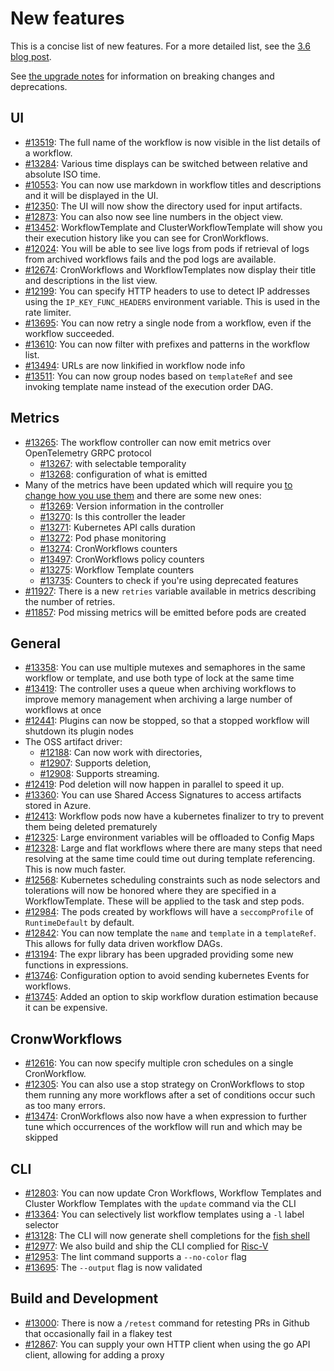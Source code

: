 # New features

This is a concise list of new features.
For a more detailed list, see the [3.6 blog post](https://blog.argoproj.io/argo-workflows-3-6-aa037cd782be).

See [the upgrade notes](upgrading.md#upgrading_to_v3.6) for information on breaking changes and deprecations.

## UI

* [#13519](https://github.com/argoproj/argo-workflows/pull/13519): The full name of the workflow is now visible in the list details of a workflow.
* [#13284](https://github.com/argoproj/argo-workflows/pull/13284): Various time displays can be switched between relative and absolute ISO time.
* [#10553](https://github.com/argoproj/argo-workflows/pull/10553): You can now use markdown in workflow titles and descriptions and it will be displayed in the UI.
* [#12350](https://github.com/argoproj/argo-workflows/pull/12350): The UI will now show the directory used for input artifacts.
* [#12873](https://github.com/argoproj/argo-workflows/pull/12873): You can also now see line numbers in the object view.
* [#13452](https://github.com/argoproj/argo-workflows/pull/13452): WorkflowTemplate and ClusterWorkflowTemplate will show you their execution history like you can see for CronWorkflows.
* [#12024](https://github.com/argoproj/argo-workflows/pull/12024): You will be able to see live logs from pods if retrieval of logs from archived workflows fails and the pod logs are available.
* [#12674](https://github.com/argoproj/argo-workflows/pull/12674): CronWorkflows and WorkflowTemplates now display their title and descriptions in the list view.
* [#12199](https://github.com/argoproj/argo-workflows/pull/12199): You can specify HTTP headers to use to detect IP addresses using the `IP_KEY_FUNC_HEADERS` environment variable. This is used in the rate limiter.
* [#13695](https://github.com/argoproj/argo-workflows/pull/13695): You can now retry a single node from a workflow, even if the workflow succeeded.
* [#13610](https://github.com/argoproj/argo-workflows/pull/13610): You can now filter with prefixes and patterns in the workflow list.
* [#13494](https://github.com/argoproj/argo-workflows/pull/13494): URLs are now linkified in workflow node info
* [#13511](https://github.com/argoproj/argo-workflows/pull/13511): You can now group nodes based on `templateRef` and see invoking template name instead of the execution order DAG.

## Metrics

* [#13265](https://github.com/argoproj/argo-workflows/pull/13265): The workflow controller can now emit metrics over OpenTelemetry GRPC protocol
    * [#13267](https://github.com/argoproj/argo-workflows/pull/13267): with selectable temporality
    * [#13268](https://github.com/argoproj/argo-workflows/pull/13268): configuration of what is emitted
* Many of the metrics have been updated which will require you [to change how you use them](upgrading.md#metrics_changes) and there are some new ones:
    * [#13269](https://github.com/argoproj/argo-workflows/pull/13269): Version information in the controller
    * [#13270](https://github.com/argoproj/argo-workflows/pull/13270): Is this controller the leader
    * [#13271](https://github.com/argoproj/argo-workflows/pull/13271): Kubernetes API calls duration
    * [#13272](https://github.com/argoproj/argo-workflows/pull/13272): Pod phase monitoring
    * [#13274](https://github.com/argoproj/argo-workflows/pull/13274): CronWorkflows counters
    * [#13497](https://github.com/argoproj/argo-workflows/pull/13497): CronWorkflows policy counters
    * [#13275](https://github.com/argoproj/argo-workflows/pull/13275): Workflow Template counters
    * [#13735](https://github.com/argoproj/argo-workflows/pull/13735): Counters to check if you're using deprecated features
* [#11927](https://github.com/argoproj/argo-workflows/pull/11927): There is a new `retries` variable available in metrics describing the number of retries.
* [#11857](https://github.com/argoproj/argo-workflows/pull/11857): Pod missing metrics will be emitted before pods are created

## General

* [#13358](https://github.com/argoproj/argo-workflows/pull/13358): You can use multiple mutexes and semaphores in the same workflow or template, and use both type of lock at the same time
* [#13419](https://github.com/argoproj/argo-workflows/pull/13419): The controller uses a queue when archiving workflows to improve memory management when archiving a large number of workflows at once
* [#12441](https://github.com/argoproj/argo-workflows/pull/12441): Plugins can now be stopped, so that a stopped workflow will shutdown its plugin nodes
* The OSS artifact driver:
    * [#12188](https://github.com/argoproj/argo-workflows/pull/12188): Can now work with directories,
    * [#12907](https://github.com/argoproj/argo-workflows/pull/12907): Supports deletion,
    * [#12908](https://github.com/argoproj/argo-workflows/pull/12908): Supports streaming.
* [#12419](https://github.com/argoproj/argo-workflows/pull/12419): Pod deletion will now happen in parallel to speed it up.
* [#13360](https://github.com/argoproj/argo-workflows/pull/13360): You can use Shared Access Signatures to access artifacts stored in Azure.
* [#12413](https://github.com/argoproj/argo-workflows/pull/12413): Workflow pods now have a kubernetes finalizer to try to prevent them being deleted prematurely
* [#12325](https://github.com/argoproj/argo-workflows/pull/12325): Large environment variables will be offloaded to Config Maps
* [#12328](https://github.com/argoproj/argo-workflows/pull/12328): Large and flat workflows where there are many steps that need resolving at the same time could time out during template referencing. This is now much faster.
* [#12568](https://github.com/argoproj/argo-workflows/pull/12568): Kubernetes scheduling constraints such as node selectors and tolerations will now be honored where they are specified in a WorkflowTemplate. These will be applied to the task and step pods.
* [#12984](https://github.com/argoproj/argo-workflows/pull/12984): The pods created by workflows will have a `seccompProfile` of `RuntimeDefault` by default.
* [#12842](https://github.com/argoproj/argo-workflows/pull/12842): You can now template the `name` and `template` in a `templateRef`. This allows for fully data driven workflow DAGs.
* [#13194](https://github.com/argoproj/argo-workflows/pull/13194): The expr library has been upgraded providing some new functions in expressions.
* [#13746](https://github.com/argoproj/argo-workflows/pull/13746): Configuration option to avoid sending kubernetes Events for workflows.
* [#13745](https://github.com/argoproj/argo-workflows/pull/13745): Added an option to skip workflow duration estimation because it can be expensive.

## CronwWorkflows

* [#12616](https://github.com/argoproj/argo-workflows/pull/12616): You can now specify multiple cron schedules on a single CronWorkflow.
* [#12305](https://github.com/argoproj/argo-workflows/pull/12305): You can also use a stop strategy on CronWorkflows to stop them running any more workflows after a set of conditions occur such as too many errors.
* [#13474](https://github.com/argoproj/argo-workflows/pull/13474): CronWorkflows also now have a when expression to further tune which occurrences of the workflow will run and which may be skipped

## CLI

* [#12803](https://github.com/argoproj/argo-workflows/pull/12803): You can now update Cron Workflows, Workflow Templates and Cluster Workflow Templates with the `update` command via the CLI
* [#13364](https://github.com/argoproj/argo-workflows/pull/13364): You can selectively list workflow templates using a `-l` label selector
* [#13128](https://github.com/argoproj/argo-workflows/pull/13128): The CLI will now generate shell completions for the [fish shell](https://fishshell.com/)
* [#12977](https://github.com/argoproj/argo-workflows/pull/12977): We also build and ship the CLI complied for [Risc-V](https://riscv.org/)
* [#12953](https://github.com/argoproj/argo-workflows/pull/12953): The lint command supports a `--no-color` flag
* [#13695](https://github.com/argoproj/argo-workflows/pull/12953): The `--output` flag is now validated

## Build and Development

* [#13000](https://github.com/argoproj/argo-workflows/pull/13000): There is now a `/retest` command for retesting PRs in Github that occasionally fail in a flakey test
* [#12867](https://github.com/argoproj/argo-workflows/pull/12867): You can supply your own HTTP client when using the go API client, allowing for adding a proxy
